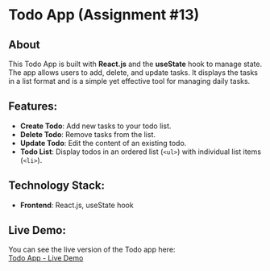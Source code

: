 # Todo App (Assignment #13)

## About
This Todo App is built with **React.js** and the **useState** hook to manage state. The app allows users to add, delete, and update tasks. It displays the tasks in a list format and is a simple yet effective tool for managing daily tasks.

## Features:
- **Create Todo**: Add new tasks to your todo list.
- **Delete Todo**: Remove tasks from the list.
- **Update Todo**: Edit the content of an existing todo.
- **Todo List**: Display todos in an ordered list (`<ul>`) with individual list items (`<li>`).

## Technology Stack:
- **Frontend**: React.js, useState hook

## Live Demo:
You can see the live version of the Todo app here:  
[Todo App - Live Demo](https://jocular-puffpuff-42299d.netlify.app/)
